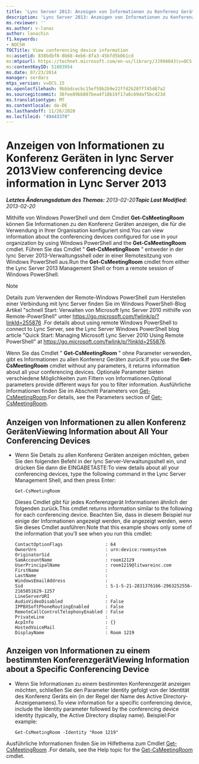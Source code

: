 ```yaml
---
title: 'Lync Server 2013: Anzeigen von Informationen zu Konferenz Geräten'
description: 'Lync Server 2013: Anzeigen von Informationen zu Konferenz Geräten.'
ms.reviewer: ''
ms.author: v-lanac
author: lanachin
f1.keywords:
- NOCSH
TOCTitle: View conferencing device information
ms:assetid: 838bdbf8-8b68-4eb6-8fa3-45bfd5b0b1cd
ms:mtpsurl: https://technet.microsoft.com/en-us/library/JJ994043(v=OCS.15)
ms:contentKeyID: 51803954
ms.date: 07/23/2014
manager: serdars
mtps_version: v=OCS.15
ms.openlocfilehash: 9bbbdcecbc15ef59b2b9e22ffd2b28ff745d67a2
ms.sourcegitcommit: 36fee89bb887bea4f18b19f17a8c69daf5bc423d
ms.translationtype: MT
ms.contentlocale: de-DE
ms.lasthandoff: 11/26/2020
ms.locfileid: "49443370"
---
```

# <a name="view-conferencing-device-information-in-lync-server-2013"></a><span data-ttu-id="f1e0f-103">Anzeigen von Informationen zu Konferenz Geräten in lync Server 2013</span><span class="sxs-lookup"><span data-stu-id="f1e0f-103">View conferencing device information in Lync Server 2013</span></span>

<div data-xmlns="http://www.w3.org/1999/xhtml">

<div class="topic" data-xmlns="http://www.w3.org/1999/xhtml" data-msxsl="urn:schemas-microsoft-com:xslt" data-cs="https://msdn.microsoft.com/">

<div data-asp="https://msdn2.microsoft.com/asp">



</div>

<div id="mainSection">

<div id="mainBody"><span data-ttu-id="f1e0f-104">

<span> </span></span><span class="sxs-lookup"><span data-stu-id="f1e0f-104">

<span> </span></span></span>

<span data-ttu-id="f1e0f-105">_**Letztes Änderungsdatum des Themas:** 2013-02-20_</span><span class="sxs-lookup"><span data-stu-id="f1e0f-105">_**Topic Last Modified:** 2013-02-20_</span></span>

<span data-ttu-id="f1e0f-106">Mithilfe von Windows PowerShell und dem Cmdlet **Get-CsMeetingRoom** können Sie Informationen zu den Konferenz Geräten anzeigen, die für die Verwendung in Ihrer Organisation konfiguriert sind.</span><span class="sxs-lookup"><span data-stu-id="f1e0f-106">You can view information about the conferencing devices configured for use in your organization by using Windows PowerShell and the **Get-CsMeetingRoom** cmdlet.</span></span> <span data-ttu-id="f1e0f-107">Führen Sie das Cmdlet " **Get-CsMeetingRoom** " entweder in der lync Server 2013-Verwaltungsshell oder in einer Remotesitzung von Windows PowerShell aus.</span><span class="sxs-lookup"><span data-stu-id="f1e0f-107">Run the **Get-CsMeetingRoom** cmdlet from either the Lync Server 2013 Management Shell or from a remote session of Windows PowerShell.</span></span>

<div>


> [!NOTE]  
> <span data-ttu-id="f1e0f-108">Details zum Verwenden der Remote-Windows PowerShell zum Herstellen einer Verbindung mit lync Server finden Sie im Windows PowerShell-Blog Artikel "schnell Start: Verwalten von Microsoft lync Server 2010 mithilfe von Remote-PowerShell" unter <A href="https://go.microsoft.com/fwlink/p/?linkid=255876">https://go.microsoft.com/fwlink/p/?linkId=255876</A> .</span><span class="sxs-lookup"><span data-stu-id="f1e0f-108">For details about using remote Windows PowerShell to connect to Lync Server, see the Lync Server Windows PowerShell blog article "Quick Start: Managing Microsoft Lync Server 2010 Using Remote PowerShell" at <A href="https://go.microsoft.com/fwlink/p/?linkid=255876">https://go.microsoft.com/fwlink/p/?linkId=255876</A>.</span></span>



</div>

<span data-ttu-id="f1e0f-109">Wenn Sie das Cmdlet " **Get-CsMeetingRoom** " ohne Parameter verwenden, gibt es Informationen zu allen Konferenz Geräten zurück.</span><span class="sxs-lookup"><span data-stu-id="f1e0f-109">If you use the **Get-CsMeetingRoom** cmdlet without any parameters, it returns information about all your conferencing devices.</span></span> <span data-ttu-id="f1e0f-110">Optionale Parameter bieten verschiedene Möglichkeiten zum Filtern von Informationen.</span><span class="sxs-lookup"><span data-stu-id="f1e0f-110">Optional parameters provide different ways for you to filter information.</span></span> <span data-ttu-id="f1e0f-111">Ausführliche Informationen finden Sie im Abschnitt Parameters von [Get-CsMeetingRoom](https://docs.microsoft.com/powershell/module/skype/Get-CsMeetingRoom).</span><span class="sxs-lookup"><span data-stu-id="f1e0f-111">For details, see the Parameters section of [Get-CsMeetingRoom](https://docs.microsoft.com/powershell/module/skype/Get-CsMeetingRoom).</span></span>

<div>


<div>

## <a name="viewing-information-about-all-your-conferencing-devices"></a><span data-ttu-id="f1e0f-112">Anzeigen von Informationen zu allen Konferenz Geräten</span><span class="sxs-lookup"><span data-stu-id="f1e0f-112">Viewing Information about All Your Conferencing Devices</span></span>

  - <span data-ttu-id="f1e0f-113">Wenn Sie Details zu allen Konferenz Geräten anzeigen möchten, geben Sie den folgenden Befehl in der lync Server-Verwaltungsshell ein, und drücken Sie dann die EINGABETASTE:</span><span class="sxs-lookup"><span data-stu-id="f1e0f-113">To view details about all your conferencing devices, type the following command in the Lync Server Management Shell, and then press Enter:</span></span>
    
        Get-CsMeetingRoom
    
    <span data-ttu-id="f1e0f-114">Dieses Cmdlet gibt für jedes Konferenzgerät Informationen ähnlich der folgenden zurück.</span><span class="sxs-lookup"><span data-stu-id="f1e0f-114">This cmdlet returns information similar to the following for each conferencing device.</span></span> <span data-ttu-id="f1e0f-115">Beachten Sie, dass in diesem Beispiel nur einige der Informationen angezeigt werden, die angezeigt werden, wenn Sie dieses Cmdlet ausführen:</span><span class="sxs-lookup"><span data-stu-id="f1e0f-115">Note that this example shows only some of the information that you’ll see when you run this cmdlet:</span></span>
    
        ContactOptionFlags                : 64
        OwnerUrn                          : urn:device:roomsystem
        OriginatorSid                     :
        SamAccountName                    : room12129
        UserPrincipalName                 : room1219@litwareinc.com
        FirstName                         : 
        LastName                          :
        WindowsEmailAddress               :
        Sid                               : S-1-5-21-2831376166-2963252556-2165051629-1257
        LineServerURI                     :
        AudioVideoDisabled                : False
        IPPBXSoftPhoneRoutingEnabled      : False
        RemoteCallControlTelephonyEnabled : False
        PrivateLine                       :
        AcpInfo                           : {}
        HostedVoiceMail                   :
        DisplayName                       : Room 1219

</div>

<div>

## <a name="viewing-information-about-a-specific-conferencing-device"></a><span data-ttu-id="f1e0f-116">Anzeigen von Informationen zu einem bestimmten Konferenzgerät</span><span class="sxs-lookup"><span data-stu-id="f1e0f-116">Viewing Information about a Specific Conferencing Device</span></span>

  - <span data-ttu-id="f1e0f-117">Wenn Sie Informationen zu einem bestimmten Konferenzgerät anzeigen möchten, schließen Sie den Parameter Identity gefolgt von der Identität des Konferenz Geräts ein (in der Regel der Name des Active Directory-Anzeigenamens).</span><span class="sxs-lookup"><span data-stu-id="f1e0f-117">To view information for a specific conferencing device, include the Identity parameter followed by the conferencing device identity (typically, the Active Directory display name).</span></span> <span data-ttu-id="f1e0f-118">Beispiel:</span><span class="sxs-lookup"><span data-stu-id="f1e0f-118">For example:</span></span>
    
        Get-CsMeetingRoom -Identity "Room 1219"

</div>

<span data-ttu-id="f1e0f-119">Ausführliche Informationen finden Sie im Hilfethema zum Cmdlet [Get-CsMeetingRoom](https://docs.microsoft.com/powershell/module/skype/Get-CsMeetingRoom) .</span><span class="sxs-lookup"><span data-stu-id="f1e0f-119">For details, see the Help topic for the [Get-CsMeetingRoom](https://docs.microsoft.com/powershell/module/skype/Get-CsMeetingRoom) cmdlet.</span></span>

<span data-ttu-id="f1e0f-120"></div>

</div>

<span> </span>

</div>

</div>

</span><span class="sxs-lookup"><span data-stu-id="f1e0f-120"></div>

</div>

<span> </span>

</div>

</div>

</span></span></div>

